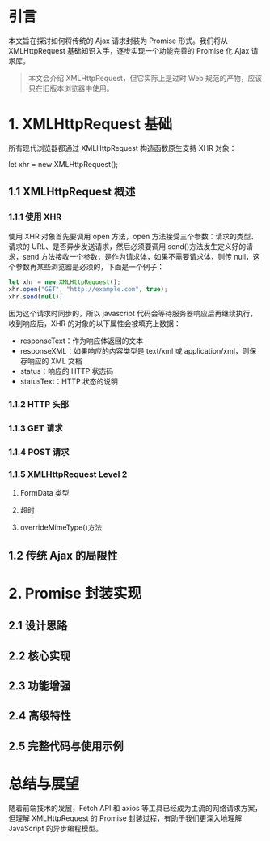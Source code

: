 # 引言

本文旨在探讨如何将传统的 Ajax 请求封装为 Promise 形式。我们将从 XMLHttpRequest 基础知识入手，逐步实现一个功能完善的 Promise 化 Ajax 请求库。

> 本文会介绍 XMLHttpRequest，但它实际上是过时 Web 规范的产物，应该只在旧版本浏览器中使用。

# 1. XMLHttpRequest 基础

所有现代浏览器都通过 XMLHttpRequest 构造函数原生支持 XHR 对象：

let xhr = new XMLHttpRequest();

## 1.1 XMLHttpRequest 概述

### 1.1.1 使用 XHR

使用 XHR 对象首先要调用 open 方法，open 方法接受三个参数：请求的类型、请求的 URL、是否异步发送请求，然后必须要调用 send()方法发生定义好的请求，send 方法接收一个参数，是作为请求体，如果不需要请求体，则传 null，这个参数再某些浏览器是必须的，下面是一个例子：

```js
let xhr = new XMLHttpRequest();
xhr.open("GET", "http://example.com", true);
xhr.send(null);
```

因为这个请求时同步的，所以 javascript 代码会等待服务器响应后再继续执行，收到响应后，XHR 的对象的以下属性会被填充上数据：

- responseText：作为响应体返回的文本
- responseXML：如果响应的内容类型是 text/xml 或 application/xml，则保存响应的 XML 文档
- status：响应的 HTTP 状态码
- statusText：HTTP 状态的说明

### 1.1.2 HTTP 头部

### 1.1.3 GET 请求

### 1.1.4 POST 请求

### 1.1.5 XMLHttpRequest Level 2

1. FormData 类型

2. 超时

3. overrideMimeType()方法

## 1.2 传统 Ajax 的局限性

# 2. Promise 封装实现

## 2.1 设计思路

## 2.2 核心实现

## 2.3 功能增强

## 2.4 高级特性

## 2.5 完整代码与使用示例

# 总结与展望

随着前端技术的发展，Fetch API 和 axios 等工具已经成为主流的网络请求方案，但理解 XMLHttpRequest 的 Promise 封装过程，有助于我们更深入地理解 JavaScript 的异步编程模型。
